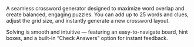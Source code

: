 A seamless crossword generator designed to maximize word overlap and create balanced, engaging puzzles.
You can add up to 25 words and clues, adjust the grid size, and instantly generate a new crossword layout.

Solving is smooth and intuitive — featuring an easy-to-navigate board, hint boxes, and a built-in “Check Answers” option for instant feedback.
